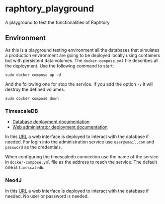 # raphtory_playground

A playground to test the functionalities of Raphtory

## Environment

As this is a playground testing environment all the databases that simulates a
production environment are going to be deployed locally using containers but
with persistent data volumes. The `docker-compose.yml` file describes all the
deployment. Use the following command to start:

```shell
sudo docker compose up -d
```

And the following one for stop the service. If you add the option `-v` it will
destroy the defined volumes.

```shell
sudo docker compose down
```

### TimescaleDB

- [Database deployment documentation](
https://docs.timescale.com/self-hosted/latest/install/installation-docker/)
- [Web administrator deployment documentation](
  https://www.pgadmin.org/docs/pgadmin4/latest/container_deployment.html)

In this [URL](http://localhost:8080/) a web interface is deployed to interact
with the database if needed. For login into the administration service use
`user@email.com` and `password` as the credentials. 

When configuring the
timescaledb connection use the name of the service in `docker-compose.yml` file
as the address to reach the service. The default one is `timescaledb`.

### Neo4J

In this [URL](http://localhost:7474/browser/) a web interface is deployed to
interact with the database if needed. No user or password is needed.
